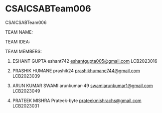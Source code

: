 # CSAICSABTeam006
CSAICSABTeam006


TEAM NAME:


TEAM IDEA:



TEAM MEMBERS: 

1. ESHANT GUPTA eshant742 eshantgupta005@gmail.com LCB2023016

2. PRASHIK HUMANE prashik24 prashikhumane744@gmail.com LCB2023039 

3. ARUN KUMAR SWAMI arunkumar-49 swamiarunkumar1@gmail.com LCB2023049

4. PRATEEK MISHRA Prateek-byte prateekmishrachs@gmail.com LCB2023031
